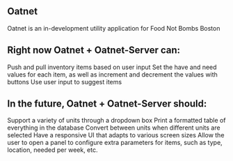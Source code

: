 ## Oatnet

Oatnet is an in-development utility application for Food Not Bombs Boston

## Right now Oatnet + Oatnet-Server can:

Push and pull inventory items based on user input
Set the have and need values for each item, as well as increment and decrement the values with buttons
Use user input to suggest items

## In the future, Oatnet + Oatnet-Server should:

Support a variety of units through a dropdown box
Print a formatted table of everything in the database
Convert between units when different units are selected
Have a responsive UI that adapts to various screen sizes
Allow the user to open a panel to configure extra parameters for items, such as type, location, needed per week, etc.